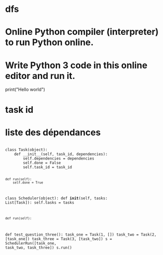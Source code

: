 # dfs

# Online Python compiler (interpreter) to run Python online.
# Write Python 3 code in this online editor and run it.
print("Hello world")
# task id
# liste des dépendances

<code>
class Task(object):
    def __init__(self, task_id, dependencies):
        self.dependencies = dependencies
        self.done = False
        self.task_id = task_id

    def run(self):
        self.done = True

class Scheduler(object):
    def __init__(self, tasks: List[Task]):
        self.tasks = tasks

    def run(self):
        

def test_question_three():
    task_one = Task(1, [])
    task_two = Task(2, [task_one])
    task_three = Task(3, [task_two])
    s = SchedulerRun([task_one,
                      task_two,
                      task_three])
    s.run()
</code>


